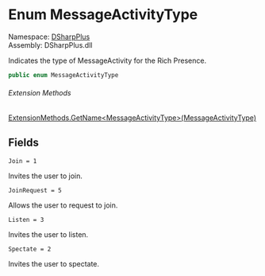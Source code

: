 # Enum MessageActivityType

Namespace: [DSharpPlus](DSharpPlus.md)  
Assembly: DSharpPlus.dll

Indicates the type of MessageActivity for the Rich Presence.

```csharp
public enum MessageActivityType
```

###### Extension Methods

[ExtensionMethods.GetName<MessageActivityType\>\(MessageActivityType\)](DSharpPlus.SlashCommands.ExtensionMethods.md\#DSharpPlus\_SlashCommands\_ExtensionMethods\_GetName\_\_1\_\_\_0\_)

## Fields

`Join = 1` 

Invites the user to join.

`JoinRequest = 5` 

Allows the user to request to join.

`Listen = 3` 

Invites the user to listen.

`Spectate = 2` 

Invites the user to spectate.

